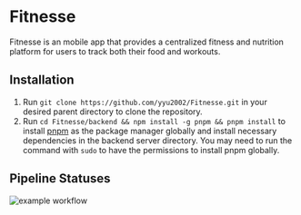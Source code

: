 # Fitnesse
Fitnesse is an mobile app that provides a centralized fitness and nutrition platform for users to track both their food and workouts.

## Installation
1. Run `git clone https://github.com/yyu2002/Fitnesse.git` in your desired parent directory to clone the repository.
2. Run `cd Fitnesse/backend && npm install -g pnpm && pnpm install` to install [pnpm](https://pnpm.io/installation) as the package manager globally and install necessary dependencies in the backend server directory. You may need to run the command with `sudo` to have the permissions to install pnpm globally.

## Pipeline Statuses
![example workflow](https://github.com/yyu2002/Fitnesse/actions/workflows/development.yml/badge.svg)
